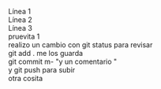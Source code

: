 Línea 1  
Línea 2  
Línea 3  
pruevita 1  
realizo un cambio con git status para revisar   
git add . me los guarda   
git commit m- "y un comentario "  
y git push para subir  
otra cosita